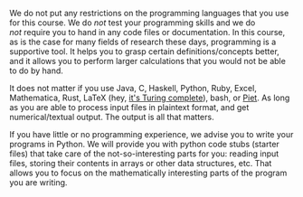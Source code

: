 <p>We do not put any restrictions on the programming languages that you use for this course. We do <i>not</i> test your programming skills and we do <i>not</i> require you to hand in any code files or documentation. In this course, as is the case for many fields of research these days, programming is a supportive tool. It helps you to grasp certain definitions/concepts better, and it allows you to perform larger calculations that you would not be able to do by hand.</p>
<p>It does not matter if you use Java, C, Haskell, Python, Ruby, Excel, Mathematica, Rust, LaTeX (hey, <a href="https://www.overleaf.com/learn/latex/Articles/LaTeX_is_More_Powerful_than_you_Think_-_Computing_the_Fibonacci_Numbers_and_Turing_Completeness">it's Turing complete</a>), bash, or <a href="http://www.dangermouse.net/esoteric/piet.html">Piet</a>. As long as you are able to process input files in plaintext format, and get numerical/textual output. The output is all that matters.</p>
<p>If you have little or no programming experience, we advise you to write your programs in Python. We will provide you with python code stubs (starter files) that take care of the not-so-interesting parts for you: reading input files, storing their contents in arrays or other data structures, etc. That allows you to focus on the mathematically interesting parts of the program you are writing.</p>